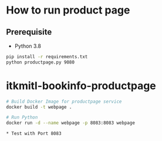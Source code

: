 # How to run product page

## Prerequisite

* Python 3.8

```bash
pip install -r requirements.txt
python productpage.py 9080
```
# itkmitl-bookinfo-productpage
```bash
# Build Docker Image for productpage service
docker build -t webpage .

# Run Python
docker run -d --name webpage -p 8083:8083 webpage

* Test with Port 8083
```